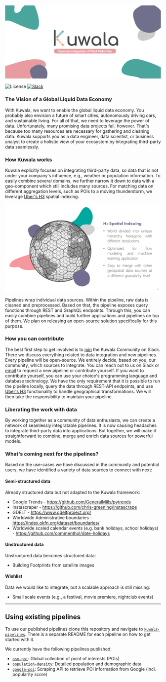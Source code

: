 ![Logo Banner](./docs/images/kuwala_title_banner.png)

![License](https://img.shields.io/github/license/kuwala-io/kuwala)
[![Slack](https://img.shields.io/badge/slack-chat-orange.svg)](
https://join.slack.com/t/kuwala-community/shared_invite/zt-l5b2yjfp-pXKFBjbnl7_P3nXtwca5ag)

### The Vision of a Global Liquid Data Economy

With Kuwala, we want to enable the global liquid data economy. You probably also envision a future of smart cities, 
autonomously driving cars, and sustainable living. For all of that, we need to leverage the power of data. 
Unfortunately, many promising data projects fail, however. That's because too many resources are necessary for 
gathering and cleaning data. Kuwala supports you as a data engineer, data scientist, or business analyst to create a 
holistic view of your ecosystem by integrating third-party data seamlessly.

### How Kuwala works

Kuwala explicitly focuses on integrating third-party data, so data that is not under your company's influence, e.g., 
weather or population information. To easily combine several domains, we further narrow it down to data with a 
geo-component which still includes many sources. For matching data on different aggregation levels, such as POIs to a 
moving thunderstorm, we leverage [Uber's H3](https://eng.uber.com/h3/) spatial indexing.

![H3 Overview](./docs/images/h3_overview.png)

Pipelines wrap individual data sources. Within the pipeline, raw data is cleaned and preprocessed. Based on that, the 
pipeline exposes query functions through REST and GraphQL endpoints. Through this, you can easily combine pipelines and 
build further applications and pipelines on top of them. We plan on releasing an open-source solution specifically for 
this purpose.

### How you can contribute

The best first step to get involved is to 
[join](https://join.slack.com/t/kuwala-community/shared_invite/zt-l5b2yjfp-pXKFBjbnl7_P3nXtwca5ag) the Kuwala Community 
on Slack. There we discuss everything related to data integration and new pipelines. Every pipeline will be open-source. 
We entirely decide, based on you, our community, which sources to integrate. You can reach out to us on Slack or 
[email](mailto:community@kuwala.io) to request a new pipeline or contribute yourself. If you want to contribute 
yourself, you can use your choice's programming language and database technology. We have the only requirement that it 
is possible to run the pipeline locally, query the data through REST-API endpoints, and use 
[Uber's H3](https://eng.uber.com/h3/) functionality to handle geographical transformations. We will then take the 
responsibility to maintain your pipeline.

### Liberating the work with data

By working together as a community of data enthusiasts, we can create a network of seamlessly integratable pipelines. 
It is now causing headaches to integrate third-party data into applications. But together, we will make it 
straightforward to combine, merge and enrich data sources for powerful models.

### What's coming next for the pipelines?
Based on the use-cases we have discussed in the community and potential users, we have identified a variety of data 
sources to connect with next:

#### Semi-structured data
Already structured data but not adapted to the Kuwala framework:

- Google Trends - https://github.com/GeneralMills/pytrends
- Instascraper - https://github.com/chris-greening/instascrape
- GDELT - https://www.gdeltproject.org/
- Worldwide Administrative boundaries - https://index.okfn.org/dataset/boundaries/
- Worldwide scaled calendar events (e.g. bank holidays, school holidays) - https://github.com/commenthol/date-holidays

#### Unstructured data
Unstructured data becomes structured data:
- Building Footprints from satellite images

#### Wishlist
Data we would like to integrate, but a scalable approach is still missing:

- Small scale events (e.g., a festival, movie premiere, nightclub events)

---

## Using existing pipelines

To use our published pipelines clone this repository and navigate to 
[`kuwala-pipelines`](https://github.com/kuwala-io/kuwala/tree/master/kuwala-pipelines). There is a separate README 
for each pipeline on how to get started with it.

We currently have the following pipelines published:
- [`osm-poi`](https://github.com/kuwala-io/kuwala/tree/master/kuwala-pipelines/osm-poi):
  Global collection of point of interests (POIs)
- [`population-density`](https://github.com/kuwala-io/kuwala/tree/master/kuwala-pipelines/population-density): 
  Detailed population and demographic data
- [`google-poi`](https://github.com/kuwala-io/kuwala/tree/master/kuwala-pipelines/google-poi):
  Scraping API to retrieve POI information from Google (incl. popularity score)